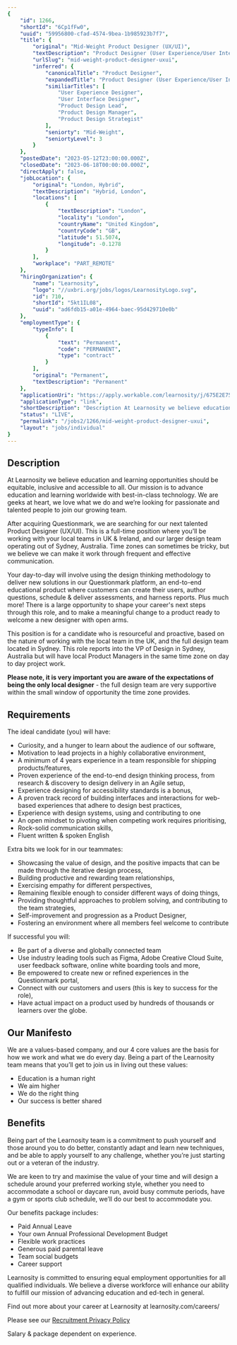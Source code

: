 ```yaml
---
{
	"id": 1266,
	"shortId": "6Cp1fFw0",
	"uuid": "59956800-cfad-4574-9bea-1b985923b7f7",
	"title": {
		"original": "Mid-Weight Product Designer (UX/UI)",
		"textDescription": "Product Designer (User Experience/User Interface)",
		"urlSlug": "mid-weight-product-designer-uxui",
		"inferred": {
			"canonicalTitle": "Product Designer",
			"expandedTitle": "Product Designer (User Experience/User Interface)",
			"similiarTitles": [
				"User Experience Designer",
				"User Interface Designer",
				"Product Design Lead",
				"Product Design Manager",
				"Product Design Strategist"
			],
			"seniorty": "Mid-Weight",
			"seniortyLevel": 3
		}
	},
	"postedDate": "2023-05-12T23:00:00.000Z",
	"closedDate": "2023-06-18T00:00:00.000Z",
	"directApply": false,
	"jobLocation": {
		"original": "London, Hybrid",
		"textDescription": "Hybrid, London",
		"locations": [
			{
				"textDescription": "London",
				"locality": "London",
				"countryName": "United Kingdom",
				"countryCode": "GB",
				"latitude": 51.5074,
				"longitude": -0.1278
			}
		],
		"workplace": "PART_REMOTE"
	},
	"hiringOrganization": {
		"name": "Learnosity",
		"logo": "//uxbri.org/jobs/logos/LearnosityLogo.svg",
		"id": 710,
		"shortId": "5kt1IL08",
		"uuid": "ad6fdb15-a01e-4964-baec-95d429710e0b"
	},
	"employmentType": {
		"typeInfo": [
			{
				"text": "Permanent",
				"code": "PERMANENT",
				"type": "contract"
			}
		],
		"original": "Permanent",
		"textDescription": "Permanent"
	},
	"applicationUri": "https://apply.workable.com/learnosity/j/675E2E75BE/apply/",
	"applicationType": "link",
	"shortDescription": "Description At Learnosity we believe education and learning opportunities should be equitable, inclusive and accessible to all. Our mission is to advance education and learning worldwide with",
	"status": "LIVE",
	"permalink": "/jobs2/1266/mid-weight-product-designer-uxui",
	"layout": "jobs/individual"
}
---
```

<h2 id="description">Description</h2>
<p>At Learnosity we believe education and learning opportunities should be equitable, inclusive and accessible to all. Our mission is to advance education and learning worldwide with best-in-class technology. We are geeks at heart, we love what we do and we’re looking for passionate and talented people to join our growing team.</p>
<p>After acquiring Questionmark, we are searching for our next talented Product Designer (UX/UI). This is a full-time position where you’ll be working with your local teams in UK &amp; Ireland, and our larger design team operating out of Sydney, Australia. Time zones can sometimes be tricky, but we believe we can make it work through frequent and effective communication.</p>
<p>Your day-to-day will involve using the design thinking methodology to deliver new solutions in our Questionmark platform, an end-to-end educational product where customers can create their users, author questions, schedule &amp; deliver assessments, and harness reports. Plus much more! There is a large opportunity to shape your career's next steps through this role, and to make a meaningful change to a product ready to welcome a new designer with open arms.</p>
<p>This position is for a candidate who is resourceful and proactive, based on the nature of working with the local team in the UK, and the full design team located in Sydney. This role reports into the VP of Design in Sydney, Australia but will have local Product Managers in the same time zone on day to day project work.</p>
<p><strong>Please note, it is very important you are aware of the expectations of being the only local designer</strong> - the full design team are very supportive within the small window of opportunity the time zone provides.</p>
<h2 id="requirements">Requirements</h2>
<p>The ideal candidate (you) will have:</p>
<ul>
<li>Curiosity, and a hunger to learn about the audience of our software,</li>
<li>Motivation to lead projects in a highly collaborative environment,</li>
<li>A minimum of 4 years experience in a team responsible for shipping products/features,</li>
<li>Proven experience of the end-to-end design thinking process, from research &amp; discovery to design delivery in an Agile setup,</li>
<li>Experience designing for accessibility standards is a bonus,</li>
<li>A proven track record of building interfaces and interactions for web-based experiences that adhere to design best practices,</li>
<li>Experience with design systems, using and contributing to one</li>
<li>An open mindset to pivoting when competing work requires prioritising,</li>
<li>Rock-solid communication skills,</li>
<li>Fluent written &amp; spoken English</li>
</ul>
<p>Extra bits we look for in our teammates:</p>
<ul>
<li>Showcasing the value of design, and the positive impacts that can be made through the iterative design process,</li>
<li>Building productive and rewarding team relationships,</li>
<li>Exercising empathy for different perspectives,</li>
<li>Remaining flexible enough to consider different ways of doing things,</li>
<li>Providing thoughtful approaches to problem solving, and contributing to the team strategies,</li>
<li>Self-improvement and progression as a Product Designer,</li>
<li>Fostering an environment where all members feel welcome to contribute</li>
</ul>
<p>If successful you will:</p>
<ul>
<li>Be part of a diverse and globally connected team</li>
<li>Use industry leading tools such as Figma, Adobe Creative Cloud Suite, user feedback software, online white boarding tools and more,</li>
<li>Be empowered to create new or refined experiences in the Questionmark portal,</li>
<li>Connect with our customers and users (this is key to success for the role),</li>
<li>Have actual impact on a product used by hundreds of thousands or learners over the globe.</li>
</ul>
<h2 id="our-manifesto">Our Manifesto</h2>
<p>We are a values-based company, and our 4 core values are the basis for how we work and what we do every day. Being a part of the Learnosity team means that you’ll get to join us in living out these values:</p>
<ul>
<li>Education is a human right</li>
<li>We aim higher</li>
<li>We do the right thing</li>
<li>Our success is better shared</li>
</ul>
<h2 id="benefits">Benefits</h2>
<p>Being part of the Learnosity team is a commitment to push yourself and those around you to do better, constantly adapt and learn new techniques, and be able to apply yourself to any challenge, whether you’re just starting out or a veteran of the industry.</p>
<p>We are keen to try and maximise the value of your time and will design a schedule around your preferred working style, whether you need to accommodate a school or daycare run, avoid busy commute periods, have a gym or sports club schedule, we’ll do our best to accommodate you.</p>
<p>Our benefits package includes:</p>
<ul>
<li>Paid Annual Leave</li>
<li>Your own Annual Professional Development Budget</li>
<li>Flexible work practices</li>
<li>Generous paid parental leave</li>
<li>Team social budgets</li>
<li>Career support</li>
</ul>
<p>Learnosity is committed to ensuring equal employment opportunities for all qualified individuals. We believe a diverse workforce will enhance our ability to fulfill our mission of advancing education and ed-tech in general.</p>
<p>Find out more about your career at Learnosity at learnosity.com/careers/</p>
<p>Please see our <a href="https://learnosity.com/recruitment-privacy-policy/">Recruitment Privacy Policy</a> </p>
<p>Salary &amp; package dependent on experience.</p>

